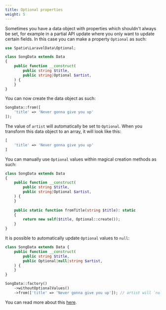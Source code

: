 ```yaml
---
title: Optional properties
weight: 5
---
```


Sometimes you have a data object with properties which shouldn't always be set, for example in a partial API update where you only want to update certain fields. In this case you can make a property `Optional` as such:

```php
use Spatie\LaravelData\Optional;

class SongData extends Data
{
    public function __construct(
        public string $title,
        public string|Optional $artist,
    ) {
    }
}
```

You can now create the data object as such:

```php
SongData::from([
    'title' => 'Never gonna give you up'
]);
```

The value of `artist` will automatically be set to `Optional`. When you transform this data object to an array, it will look like this:

```php
[
    'title' => 'Never gonna give you up'
]
```

You can manually use `Optional` values within magical creation methods as such:

```php
class SongData extends Data
{
    public function __construct(
        public string $title,
        public string|Optional $artist,
    ) {
    }
    
    public static function fromTitle(string $title): static
    {
        return new self($title, Optional::create());
    }
}
```

It is possible to automatically update `Optional` values to `null`:

```php
class SongData extends Data {
    public function __construct(
        public string $title,
        public Optional|null|string $artist,
    ) {
    }
}

SongData::factory()
    ->withoutOptionalValues()
    ->from(['title' => 'Never gonna give you up']); // artist will `null` instead of `Optional`
```

You can read more about this [here](/docs/laravel-data/v4/as-a-data-transfer-object/factories#disabling-optional-values).
